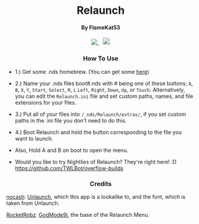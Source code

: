 <h1 align= "center">Relaunch</h1>
<h4 align= "center">By FlameKat53</h4>
<p align= "center">
 <span style="padding-right: 5px;">
  <a href="https://travis-ci.org/FlameKat53/Relaunch">
   <img src="https://travis-ci.org/FlameKat53/Relaunch.svg?branch=master">
  </a>
  </span>
  <span style="padding-left: 5px;">
  <a href="https://discord.gg/yqSut8c">
   <img src="https://img.shields.io/badge/Discord-Server-blue.svg" height="20">
  </a>
 </span>
</p>

<h3 align= "center">How To Use</h3>
</p>

- 1.) Get some .nds homebrew. (You can get some [here](https://www.gamebrew.org/wiki/List_of_DS_homebrew_applications))

- 2.) Name your .nds files boot#.nds with # being one of these buttons; `A`, `B`, `X`, `Y`, `Start`, `Select`, `R`, `L` `Left`, `Right`, `Down`, `Up`, or `Touch`. Alternatively, you can edit the `Relaunch.ini` file and set custom paths, names, and file extensions for your files.

- 3.) Put all of your files into `/_nds/Relaunch/extras/`, if you set custom paths in the .ini file you don't need to do this.

- 4.) Boot Relaunch and hold the button corresponding to the file you want to launch.

- Also, Hold A and B on boot to open the menu.

- Would you like to try Nightlies of Relaunch? They're right here! :D <https://github.com/TWLBot/overflow-builds>
<h3 align= "center">Credits</h3>
</p>

[nocash](http://problemkaputt.de): [Unlaunch](http://problemkaputt.de/unlaunch.htm), which this app is a lookalike to, and the font, which is taken from Unlaunch.

[RocketRobz](https://github.com/RocketRobz): [GodMode9i](https://github.com/RocketRobz/GodMode9i), the base of the Relaunch Menu.

